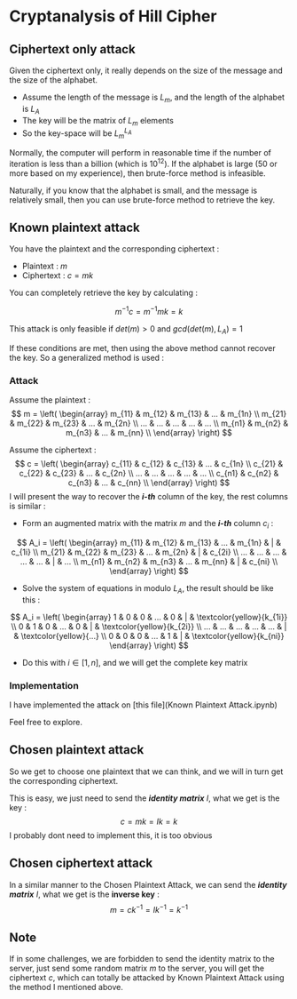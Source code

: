 # Cryptanalysis of Hill Cipher

## Ciphertext only attack

Given the ciphertext only, it really depends on the size of the message and the size of the alphabet.

+ Assume the length of the message is $L_m$, and the length of the alphabet is $L_A$
+ The key will be the matrix of $L_m$ elements
+ So the key-space will be $L_m^{L_A}$

Normally, the computer will perform in reasonable time if the number of iteration is less than a billion (which is $10^{12}$). If the alphabet is large ($50$ or more based on my experience), then brute-force method is infeasible. 

Naturally, if you know that the alphabet is small, and the message is relatively small, then you can use brute-force method to retrieve the key.

## Known plaintext attack

You have the plaintext and the corresponding ciphertext :

+ Plaintext : $m$
+ Ciphertext : $c = mk$

You can completely retrieve the key by calculating :

$$
m^{-1}c = m^{-1}mk = k
$$

This attack is only feasible if $det(m) > 0$ and $gcd(det(m), L_A) = 1$

If these conditions are met, then using the above method cannot recover the key. So a generalized method is used :

### Attack

Assume the plaintext : 
$$
m = 
\left(
\begin{array}
	m_{11} & m_{12} & m_{13} & ... & m_{1n} \\
	m_{21} & m_{22} & m_{23} & ... & m_{2n} \\
	... & ... & ... & ... & ... \\
	m_{n1} & m_{n2} & m_{n3} & ... & m_{nn} \\
\end{array}
\right)
$$


Assume the ciphertext :
$$
c = 
\left(
\begin{array}
	c_{11} & c_{12} & c_{13} & ... & c_{1n} \\
	c_{21} & c_{22} & c_{23} & ... & c_{2n} \\
	... & ... & ... & ... & ... \\
	c_{n1} & c_{n2} & c_{n3} & ... & c_{nn} \\
\end{array}
\right)
$$
I will present the way to recover the ***i-th*** column of the key, the rest columns is similar :

+ Form an augmented matrix with the matrix $m$ and the ***i-th*** column $c_i$ :

$$
A_i =
\left(
\begin{array}
	m_{11} & m_{12} & m_{13} & ... & m_{1n} & | & c_{1i} \\
	m_{21} & m_{22} & m_{23} & ... & m_{2n} & | & c_{2i} \\
	... & ... & ... & ... & ... & | & ... \\
	m_{n1} & m_{n2} & m_{n3} & ... & m_{nn} & | & c_{ni} \\
\end{array}
\right)
$$

+ Solve the system of equations in modulo $L_A$, the result should be like this :

$$
A_i =
\left(
\begin{array}
	1 & 0 & 0 & ... & 0 & | & \textcolor{yellow}{k_{1i}} \\
	0 & 1 & 0 & ... & 0 & | & \textcolor{yellow}{k_{2i}} \\
	... & ... & ... & ... & ... & | & \textcolor{yellow}{...} \\
	0 & 0 & 0 & ... & 1 & | & \textcolor{yellow}{k_{ni}}
\end{array}
\right)
$$

+ Do this with $i \in [1, n]$, and we will get the complete key matrix



### Implementation

I have implemented the attack on [this file](Known Plaintext Attack.ipynb)

Feel free to explore.

## Chosen plaintext attack

So we get to choose one plaintext that we can think, and we will in turn get the corresponding ciphertext.

This is easy, we just need to send the ***identity matrix*** $I$, what we get is the key : 
$$
c = mk = Ik = k
$$
I probably dont need to implement this, it is too obvious

## Chosen ciphertext attack

In a similar manner to the Chosen Plaintext Attack, we can send the ***identity matrix*** $I$, what we get is the **inverse key** :
$$
m = ck^{-1} = Ik^{-1} = k^{-1}
$$

## Note

If in some challenges, we are forbidden to send the identity matrix to the server, just send some random matrix $m$ to the server, you will get the ciphertext $c$, which can totally be attacked by Known Plaintext Attack using the method I mentioned above.

